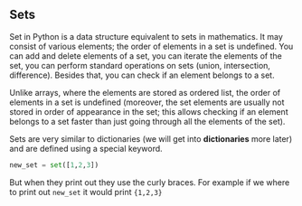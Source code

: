 
## Sets


Set in Python is a data structure equivalent to sets in mathematics. It may consist of various elements; the order of elements in a set is undefined. You can add and delete elements of a set, you can iterate the elements of the set, you can perform standard operations on sets (union, intersection, difference). Besides that, you can check if an element belongs to a set.

Unlike arrays, where the elements are stored as ordered list, the order of elements in a set is undefined (moreover, the set elements are usually not stored in order of appearance in the set; this allows checking if an element belongs to a set faster than just going through all the elements of the set).

Sets are very similar to dictionaries (we will get into **dictionaries** more later) and are defined using a special keyword.

```python
new_set = set([1,2,3])
```
But when they print out they use the curly braces. For example if we where to print out `new_set` it would print `{1,2,3}`
